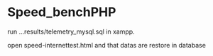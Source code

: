 # Speed_benchPHP
 

run ...results/telemetry_mysql.sql in xampp.

open speed-internettest.html and that datas are restore in database


